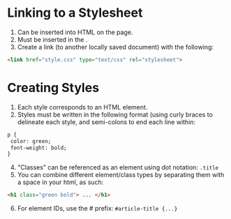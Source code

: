 # Linking to a Stylesheet
1. Can be inserted into HTML on the page. 
2. Must be inserted in the <head></head>.
3. Create a link (to another locally saved document) with the following: 
  ```html
  <link href="style.css" type="text/css" rel="stylesheet">
  ```
  
 # Creating Styles
 1. Each style corresponds to an HTML element.
 2. Styles must be written in the following format (using curly braces to delineate each style, and semi-colons to end each line within:
 ```html
p {
  color: green;
  font-weight: bold;
}
```
 4. "Classes" can be referenced as an element using dot notation: `.title`
 5. You can combine different element/class types by separating them with a space in your html, as such:
 ```html
<h1 class="green bold"> ... </h1>
```
6. For element IDs, use the # prefix: `#article-title {...}`
